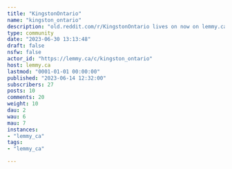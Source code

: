 ```yaml
---
title: "KingstonOntario" 
name: "kingston_ontario"
description: "old.reddit.com/r/KingstonOntario lives on now on lemmy.ca"
type: community
date: "2023-06-30 13:13:48"
draft: false
nsfw: false
actor_id: "https://lemmy.ca/c/kingston_ontario"
host: lemmy.ca
lastmod: "0001-01-01 00:00:00"
published: "2023-06-14 12:32:00"
subscribers: 27
posts: 10
comments: 20
weight: 10
dau: 2
wau: 6
mau: 7
instances:
- "lemmy_ca"
tags: 
- "lemmy_ca"

---
```

